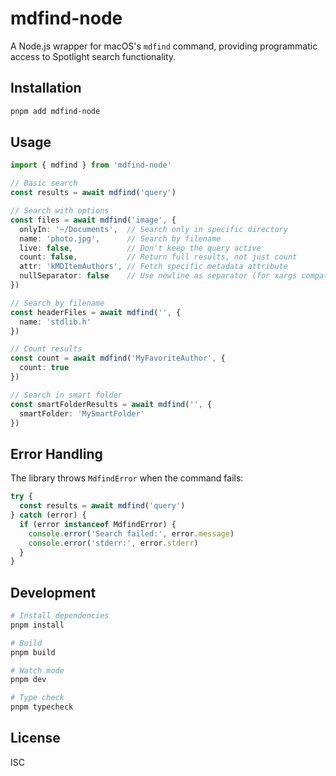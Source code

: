 # mdfind-node

A Node.js wrapper for macOS's `mdfind` command, providing programmatic access to Spotlight search functionality.

## Installation

```bash
pnpm add mdfind-node
```

## Usage

```typescript
import { mdfind } from 'mdfind-node'

// Basic search
const results = await mdfind('query')

// Search with options
const files = await mdfind('image', {
  onlyIn: '~/Documents',  // Search only in specific directory
  name: 'photo.jpg',      // Search by filename
  live: false,            // Don't keep the query active
  count: false,           // Return full results, not just count
  attr: 'kMDItemAuthors', // Fetch specific metadata attribute
  nullSeparator: false    // Use newline as separator (for xargs compatibility)
})

// Search by filename
const headerFiles = await mdfind('', {
  name: 'stdlib.h'
})

// Count results
const count = await mdfind('MyFavoriteAuthor', {
  count: true
})

// Search in smart folder
const smartFolderResults = await mdfind('', {
  smartFolder: 'MySmartFolder'
})
```

## Error Handling

The library throws `MdfindError` when the command fails:

```typescript
try {
  const results = await mdfind('query')
} catch (error) {
  if (error instanceof MdfindError) {
    console.error('Search failed:', error.message)
    console.error('stderr:', error.stderr)
  }
}
```

## Development

```bash
# Install dependencies
pnpm install

# Build
pnpm build

# Watch mode
pnpm dev

# Type check
pnpm typecheck
```

## License

ISC